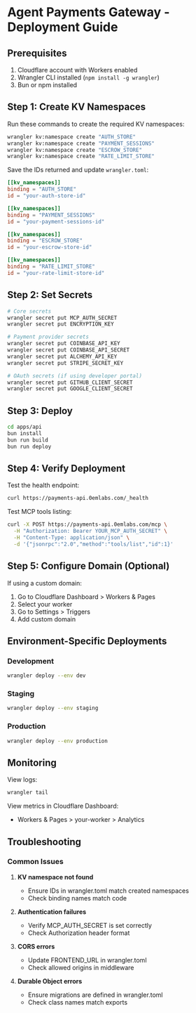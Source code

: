 # Agent Payments Gateway - Deployment Guide

## Prerequisites

1. Cloudflare account with Workers enabled
2. Wrangler CLI installed (`npm install -g wrangler`)
3. Bun or npm installed

## Step 1: Create KV Namespaces

Run these commands to create the required KV namespaces:

```bash
wrangler kv:namespace create "AUTH_STORE"
wrangler kv:namespace create "PAYMENT_SESSIONS"
wrangler kv:namespace create "ESCROW_STORE"
wrangler kv:namespace create "RATE_LIMIT_STORE"
```

Save the IDs returned and update `wrangler.toml`:

```toml
[[kv_namespaces]]
binding = "AUTH_STORE"
id = "your-auth-store-id"

[[kv_namespaces]]
binding = "PAYMENT_SESSIONS"
id = "your-payment-sessions-id"

[[kv_namespaces]]
binding = "ESCROW_STORE"
id = "your-escrow-store-id"

[[kv_namespaces]]
binding = "RATE_LIMIT_STORE"
id = "your-rate-limit-store-id"
```

## Step 2: Set Secrets

```bash
# Core secrets
wrangler secret put MCP_AUTH_SECRET
wrangler secret put ENCRYPTION_KEY

# Payment provider secrets
wrangler secret put COINBASE_API_KEY
wrangler secret put COINBASE_API_SECRET
wrangler secret put ALCHEMY_API_KEY
wrangler secret put STRIPE_SECRET_KEY

# OAuth secrets (if using developer portal)
wrangler secret put GITHUB_CLIENT_SECRET
wrangler secret put GOOGLE_CLIENT_SECRET
```

## Step 3: Deploy

```bash
cd apps/api
bun install
bun run build
bun run deploy
```

## Step 4: Verify Deployment

Test the health endpoint:

```bash
curl https://payments-api.0emlabs.com/_health
```

Test MCP tools listing:

```bash
curl -X POST https://payments-api.0emlabs.com/mcp \
  -H "Authorization: Bearer YOUR_MCP_AUTH_SECRET" \
  -H "Content-Type: application/json" \
  -d '{"jsonrpc":"2.0","method":"tools/list","id":1}'
```

## Step 5: Configure Domain (Optional)

If using a custom domain:

1. Go to Cloudflare Dashboard > Workers & Pages
2. Select your worker
3. Go to Settings > Triggers
4. Add custom domain

## Environment-Specific Deployments

### Development
```bash
wrangler deploy --env dev
```

### Staging
```bash
wrangler deploy --env staging
```

### Production
```bash
wrangler deploy --env production
```

## Monitoring

View logs:
```bash
wrangler tail
```

View metrics in Cloudflare Dashboard:
- Workers & Pages > your-worker > Analytics

## Troubleshooting

### Common Issues

1. **KV namespace not found**
   - Ensure IDs in wrangler.toml match created namespaces
   - Check binding names match code

2. **Authentication failures**
   - Verify MCP_AUTH_SECRET is set correctly
   - Check Authorization header format

3. **CORS errors**
   - Update FRONTEND_URL in wrangler.toml
   - Check allowed origins in middleware

4. **Durable Object errors**
   - Ensure migrations are defined in wrangler.toml
   - Check class names match exports